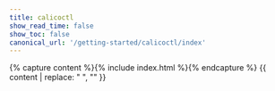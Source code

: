 ```yaml
---
title: calicoctl
show_read_time: false
show_toc: false
canonical_url: '/getting-started/calicoctl/index'
---
```


{% capture content %}{% include index.html %}{% endcapture %}
{{ content | replace: "    ", "" }}
